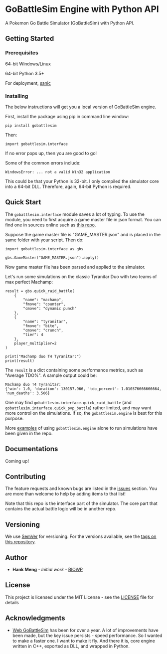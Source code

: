 
# GoBattleSim Engine with Python API

A Pokemon Go Battle Simulator (GoBattleSim) with Python API.

## Getting Started

### Prerequisites

64-bit Windows/Linux

64-bit Python 3.5+

For deployment, [sanic](https://github.com/huge-success/sanic)

### Installing

The below instructions will get you a local version of GoBattleSim engine.

First, install the package using pip in command line window:

```
pip install gobattlesim
```

Then:

```
import gobattlesim.interface
```

If no error pops up, then you are good to go!

Some of the common errors include:

```
WindowsError: ... not a valid Win32 application
```

This could be that your Python is 32-bit. I only compiled the simulator core into a 64-bit DLL. Therefore, again, 64-bit Python is required.

## Quick Start

The `gobattlesim.interface` module saves a lot of typing. To use the module, you need to first acquire a game master file in json format.
You can find one in sources online such as [this repo](https://github.com/pokemongo-dev-contrib/pokemongo-game-master).

Suppose the game master file is "GAME_MASTER.json" and is placed in the same folder with your script. Then do:

```
import gobattlesim.interface as gbs

gbs.GameMaster("GAME_MASTER.json").apply()
```

Now game master file has been parsed and applied to the simulator.

Let's run some simulations on the classic Tyranitar Duo with two teams of max perfect Machamp:

```
result = gbs.quick_raid_battle(
    {
        "name": "machamp",
        "fmove": "counter",
        "cmove": "dynamic punch"
    },
    {
        "name": "tyranitar",
        "fmove": "bite",
        "cmove": "crunch",
        "tier": 4
    },
    player_multiplier=2
)

print("Machamp duo T4 Tyranitar:")
print(result)

```

The `result` is a dict containing some performance metrics, such as "Average TDO%". A sample output could be:

```
Machamp duo T4 Tyranitar:
{'win': 1.0, 'duration': 130157.966, 'tdo_percent': 1.010376666666664, 'num_deaths': 3.506}
```

One may find `gobattlesim.interface.quick_raid_battle` (and `gobattlesim.interface.quick_pvp_battle`) rather limited, 
and may want more control on the simulations. If so, the `gobattlesim.engine` is best for this purpose.

More [examples](https://github.com/ymenghank/GoBattleSim-Python/tree/master/examples) of using `gobattlesim.engine` alone to run simulations have been given in the repo.


## Documentations

Coming up!


## Contributing

The feature requests and known bugs are listed in the [issues](https://github.com/ymenghank/GoBattleSim-Python/issues) section.
You are more than welcome to help by adding items to that list!

Note that this repo is the interface part of the simulator. The core part that contains the actual battle logic will be in another repo.

## Versioning

We use [SemVer](http://semver.org/) for versioning. For the versions available, see the [tags on this repository](https://github.com/ymenghank/GoBattleSim-Python/tags). 

## Author

* **Hank Meng** - *Initial work* - [BIOWP](https://github.com/ymenghank)

## License

This project is licensed under the MIT License - see the [LICENSE](LICENSE) file for details

## Acknowledgments

* [Web GoBattleSim](https://github.com/ymenghank/GoBattleSim) has been for over a year. A lot of improvements have been made, but the key issue persists - speed performance. 
So I wanted to make a faster one. I want to make it fly. And there it is, core engine written in C++, exported as DLL, and wrapped in Python.
